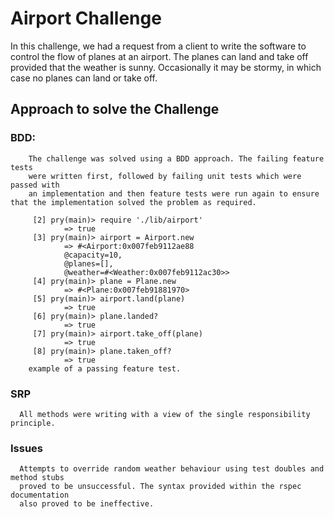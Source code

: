 # Airport Challenge

In this challenge, we had a request from a client to write the software to control
the flow of planes at an airport. The planes can land and take off provided that
the weather is sunny. Occasionally it may be stormy, in which case no planes can
land or take off.

## Approach to solve the Challenge

### BDD:
        The challenge was solved using a BDD approach. The failing feature tests
        were written first, followed by failing unit tests which were passed with
        an implementation and then feature tests were run again to ensure that the implementation solved the problem as required.

         [2] pry(main)> require './lib/airport'
                => true
         [3] pry(main)> airport = Airport.new
                => #<Airport:0x007feb9112ae88
                @capacity=10,
                @planes=[],
                @weather=#<Weather:0x007feb9112ac30>>
         [4] pry(main)> plane = Plane.new
                => #<Plane:0x007feb91881970>
         [5] pry(main)> airport.land(plane)
                => true
         [6] pry(main)> plane.landed?
                => true
         [7] pry(main)> airport.take_off(plane)
                => true
         [8] pry(main)> plane.taken_off?
                => true              
        example of a passing feature test.

### SRP
      All methods were writing with a view of the single responsibility principle.
### Issues
      Attempts to override random weather behaviour using test doubles and method stubs
      proved to be unsuccessful. The syntax provided within the rspec documentation
      also proved to be ineffective.
